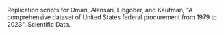 Replication scripts for Omari, Alansari, Libgober, and Kaufman, "A comprehensive dataset of United States federal procurement from 1979 to 2023", Scientific Data.
